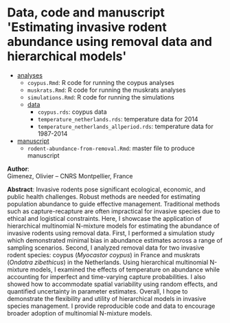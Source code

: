 # Data, code and manuscript 'Estimating invasive rodent abundance using removal data and hierarchical models'

-   [analyses](https://github.com/oliviergimenez/counting-rodents/tree/main/analyses)
    -   `coypus.Rmd`: R code for running the coypus analyses
    -   `muskrats.Rmd`: R code for running the muskrats analyses
    -   `simulations.Rmd`: R code for running the simulations
    -   [data](https://github.com/oliviergimenez/counting-rodents/tree/main/analyses/data)
        -   `coypus.rds`: coypus data
        -   `temperature_netherlands.rds`: temperature data for 2014
        -   `temperature_netherlands_allperiod.rds`: temperature data for 1987-2014
-   [manuscript](https://github.com/oliviergimenez/counting-rodents/tree/main/manuscript)
    -   `rodent-abundance-from-removal.Rmd`: master file to produce manuscript 

**Author**:\
Gimenez, Olivier – CNRS Montpellier, France

**Abstract**: Invasive rodents pose significant ecological, economic, and public health challenges. Robust methods are needed for estimating population abundance to guide effective management. Traditional methods such as capture-recapture are often impractical for invasive species due to ethical and logistical constraints. Here, I showcase the application of hierarchical multinomial N-mixture models for estimating the abundance of invasive rodents using removal data. First, I performed a simulation study which demonstrated minimal bias in abundance estimates across a range of sampling scenarios. Second, I analyzed removal data for two invasive rodent species: coypus (*Myocastor coypus*) in France and muskrats (*Ondatra zibethicus*) in the Netherlands. Using hierarchical multinomial N-mixture models, I examined the effects of temperature on abundance while accounting for imperfect and time-varying capture probabilities. I also showed how to accommodate spatial variability using random effects, and quantified uncertainty in parameter estimates. Overall, I hope to demonstrate the flexibility and utility of hierarchical models in invasive species management. I provide reproducible code and data to encourage broader adoption of multinomial N-mixture models.
